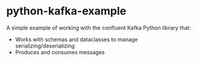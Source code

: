 # python-kafka-example

A simple example of working with the confluent Kafka Python library that:
- Works with schemas and dataclasses to manage serializing/deserializing
- Produces and consumes messages
